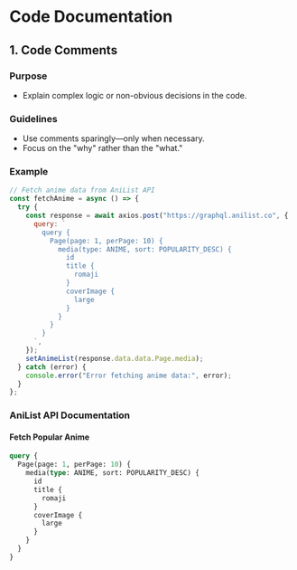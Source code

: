 # Code Documentation

## 1. Code Comments

### Purpose

- Explain complex logic or non-obvious decisions in the code.

### Guidelines

- Use comments sparingly—only when necessary.
- Focus on the "why" rather than the "what."

### Example

```javascript
// Fetch anime data from AniList API
const fetchAnime = async () => {
  try {
    const response = await axios.post("https://graphql.anilist.co", {
      query: `
        query {
          Page(page: 1, perPage: 10) {
            media(type: ANIME, sort: POPULARITY_DESC) {
              id
              title {
                romaji
              }
              coverImage {
                large
              }
            }
          }
        }
      `,
    });
    setAnimeList(response.data.data.Page.media);
  } catch (error) {
    console.error("Error fetching anime data:", error);
  }
};
```

### AniList API Documentation

#### Fetch Popular Anime

```graphql
query {
  Page(page: 1, perPage: 10) {
    media(type: ANIME, sort: POPULARITY_DESC) {
      id
      title {
        romaji
      }
      coverImage {
        large
      }
    }
  }
}
```
